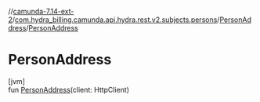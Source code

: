 //[camunda-7.14-ext-2](../../../index.md)/[com.hydra_billing.camunda.api.hydra.rest.v2.subjects.persons](../index.md)/[PersonAddress](index.md)/[PersonAddress](-person-address.md)

# PersonAddress

[jvm]\
fun [PersonAddress](-person-address.md)(client: HttpClient)
